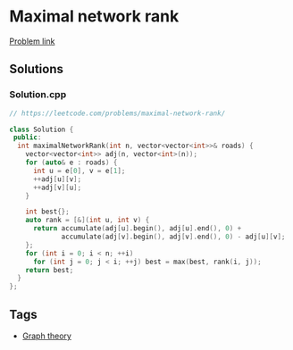 # Maximal network rank

[Problem link](https://leetcode.com/problems/maximal-network-rank/)

## Solutions


### Solution.cpp
```cpp
// https://leetcode.com/problems/maximal-network-rank/

class Solution {
 public:
  int maximalNetworkRank(int n, vector<vector<int>>& roads) {
    vector<vector<int>> adj(n, vector<int>(n));
    for (auto& e : roads) {
      int u = e[0], v = e[1];
      ++adj[u][v];
      ++adj[v][u];
    }

    int best{};
    auto rank = [&](int u, int v) {
      return accumulate(adj[u].begin(), adj[u].end(), 0) +
             accumulate(adj[v].begin(), adj[v].end(), 0) - adj[u][v];
    };
    for (int i = 0; i < n; ++i)
      for (int j = 0; j < i; ++j) best = max(best, rank(i, j));
    return best;
  }
};
```
## Tags

* [Graph theory](/Collections/graph-theory.md#graph-theory)
